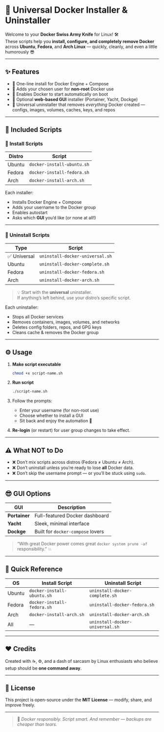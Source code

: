 # 🐳 Universal Docker Installer & Uninstaller

Welcome to your **Docker Swiss Army Knife** for Linux! 🛠️  
These scripts help you **install, configure, and completely remove Docker** across **Ubuntu**, **Fedora**, and **Arch Linux** — quickly, cleanly, and even a little humorously 😎

---

## ✨ Features

- 🚀 One-line install for Docker Engine + Compose  
- 👤 Adds your chosen user for **non-root** Docker use  
- 🔄 Enables Docker to start automatically on boot  
- 🧭 Optional **web-based GUI** installer (Portainer, Yacht, Dockge)  
- 🧹 Universal uninstaller that removes *everything* Docker created — configs, images, volumes, caches, keys, and repos  

---

## 🧰 Included Scripts

### 🔹 Install Scripts
| Distro | Script |
|--------|---------|
| Ubuntu | `docker-install-ubuntu.sh` |
| Fedora | `docker-install-fedora.sh` |
| Arch   | `docker-install-arch.sh`   |

Each installer:
- Installs Docker Engine + Compose  
- Adds your username to the Docker group  
- Enables autostart  
- Asks which **GUI** you’d like (or none at all!)

---

### 🔹 Uninstall Scripts
| Type | Script |
|------|---------|
| ✅ Universal | `uninstall-docker-universal.sh` |
| Ubuntu | `uninstall-docker-complete.sh` |
| Fedora | `uninstall-docker-fedora.sh` |
| Arch | `uninstall-docker-arch.sh` |

> 💡 Start with the **universal** uninstaller.  
> If anything’s left behind, use your distro’s specific script.

Each uninstaller:
- Stops all Docker services  
- Removes containers, images, volumes, and networks  
- Deletes config folders, repos, and GPG keys  
- Cleans cache & removes the Docker group  

---

## ⚙️ Usage

1. **Make script executable**
   ```bash
   chmod +x script-name.sh
   ```

2. **Run script**
   ```bash
   ./script-name.sh
   ```

3. Follow the prompts:
   - Enter your username (for non-root use)
   - Choose whether to install a GUI
   - Sit back and enjoy the automation 🎩

4. **Re-login** (or restart) for user group changes to take effect.

---

## ⚠️ What NOT to Do
- ❌ Don’t mix scripts across distros (Fedora ≠ Ubuntu ≠ Arch).  
- ❌ Don’t uninstall unless you’re ready to lose **all** Docker data.  
- ❌ Don’t skip the username prompt — or you’ll be stuck using `sudo`.  

---

## 😎 GUI Options

| GUI | Description |
|-----|--------------|
| **Portainer** | Full-featured Docker dashboard |
| **Yacht** | Sleek, minimal interface |
| **Dockge** | Built for `docker-compose` lovers |

> “With great Docker power comes great `docker system prune -af` responsibility.” 💥

---

## 🧩 Quick Reference

| OS | Install Script | Uninstall Script |
|----|----------------|-----------------|
| Ubuntu | `docker-install-ubuntu.sh` | `uninstall-docker-complete.sh` |
| Fedora | `docker-install-fedora.sh` | `uninstall-docker-fedora.sh` |
| Arch | `docker-install-arch.sh` | `uninstall-docker-arch.sh` |
| All | — | `uninstall-docker-universal.sh` |

---

## ❤️ Credits

Created with ☕, ⚙️, and a dash of sarcasm by Linux enthusiasts who believe setup should be **one command away**.

---

## 📜 License
This project is open-source under the **MIT License** — modify, share, and improve freely.  

---

> 🧠 *Docker responsibly. Script smart. And remember — backups are cheaper than tears.*
